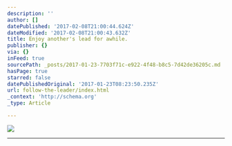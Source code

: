 ```yaml
---
description: ''
author: []
datePublished: '2017-02-08T21:00:44.624Z'
dateModified: '2017-02-08T21:00:43.632Z'
title: Enjoy another's lead for awhile.
publisher: {}
via: {}
inFeed: true
sourcePath: _posts/2017-01-23-7703f71c-e922-4f48-b8c5-7d42de36205c.md
hasPage: true
starred: false
datePublishedOriginal: '2017-01-23T08:23:50.235Z'
url: follow-the-leader/index.html
_context: 'http://schema.org'
_type: Article

---
```

![](https://the-grid-user-content.s3-us-west-2.amazonaws.com/667bbc99-e3d0-43e4-bbbd-f13348f73cd0.jpg)

---